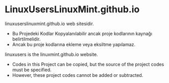 # LinuxUsersLinuxMint.github.io

linuxuserslinuxmint.github.io web sitesidir.

* Bu Projedeki Kodlar Kopyalanılabilir ancak proje kodlarının kaynağı belirtilmelidir.
* Ancak bu proje kodlarına ekleme veya eksiltme yapılamaz.

linuxusers is the linuxmint.github.io website.

* Codes in this Project can be copied, but the source of the project codes must be specified.
* However, these project codes cannot be added or subtracted.
